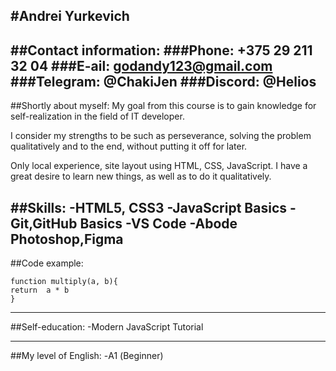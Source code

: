 #Andrei Yurkevich
---
##Contact information:
###Phone: +375 29 211 32 04
###E-ail: godandy123@gmail.com
###Telegram: @ChakiJen
###Discord: @Helios
---
##Shortly about myself:
My goal from this course is to gain knowledge for self-realization in the field of IT developer.

I consider my strengths to be such as perseverance, solving the problem qualitatively and to the end, without putting it off for later.

Only local experience, site layout using HTML, CSS, JavaScript. I have a great desire to learn new things, as well as to do it qualitatively.


##Skills:
-HTML5, CSS3
-JavaScript Basics
-Git,GitHub Basics
-VS Code
-Abode Photoshop,Figma
---

##Code example:
```
function multiply(a, b){
return  a * b
}
```
---

##Self-education:
-Modern JavaScript Tutorial

---

##My level of English:
-А1 (Beginner)







